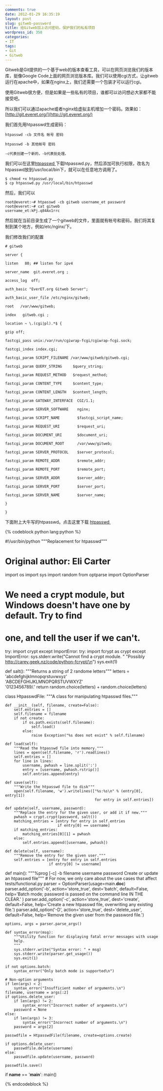 ```yaml
---
comments: true
date: 2012-01-29 16:35:19
layout: post
slug: gitweb-password
title: 给Gitweb加上访问密码，保护我们的私有项目
wordpress_id: 358
categories:
- IT
tags:
- Git
- Gitweb
---
```


Gitweb是Git提供的一个基于web的版本查看工具，可以在网页浏览我们的版本库，挺像Google Code上面的网页浏览版本库。我们可以使用cgi方式，让gitweb运行在apache中，如果在nginx上，我们还需要一个包装才可以运行cgi。

使用Gitweb很方便，但是如果是一些私有的项目，谁都可以访问想必大家都不能接受吧。

所以我们可以通过apache或者nginx给虚拟主机增加一个密码。效果如：[http://git.everet.org/](http://git.everet.org/)

我们首先用htpasswd生成密码：

```
htpasswd -cb 文件名 帐号 密码

htpasswd -b 其他帐号 密码

-c代表创建一个新的，-b代表批处理。
```

<!-- more -->

我们可以在这里[htpasswd ](http://everet.org/wp-content/uploads/2012/01/htpasswd.rar)下载htpasswd.py，然后添加可执行权限，改名为htpasswd放到/usr/local/bin下，就可以在任意地方调用了。


``` console
$ chmod +x htpasswd.py
$ cp htpasswd.py /usr/local/bin/htpasswd
```

然后，我们可以

``` console
root@everet:~# htpasswd -cb gitweb username_et password
root@everet:~# cat gitweb
username_et:kPj.q84Ax1rrc
```

然后就在当前目录生成了一个gitweb的文件，里面就有帐号和密码，我们将其复制到某个地方，例如/etc/nginx/下。

我们修改我们的配置

``` nginx
# gitweb

server {

listen   80; ## listen for ipv4

server_name  git.everet.org ;

access_log  off;

auth_basic "EverET.org Gitweb Server";

auth_basic_user_file /etc/nginx/gitweb;

root   /var/www/gitweb;

index   gitweb.cgi ;

location ~ \.(cgi|pl).*$ {

gzip off;

fastcgi_pass unix:/var/run/cgiwrap-fcgi/cgiwrap-fcgi.sock;

fastcgi_index index.cgi;

fastcgi_param SCRIPT_FILENAME /var/www/gitweb/gitweb.cgi;

fastcgi_param QUERY_STRING     $query_string;

fastcgi_param REQUEST_METHOD   $request_method;

fastcgi_param CONTENT_TYPE     $content_type;

fastcgi_param CONTENT_LENGTH   $content_length;

fastcgi_param GATEWAY_INTERFACE  CGI/1.1;

fastcgi_param SERVER_SOFTWARE    nginx;

fastcgi_param SCRIPT_NAME        $fastcgi_script_name;

fastcgi_param REQUEST_URI        $request_uri;

fastcgi_param DOCUMENT_URI       $document_uri;

fastcgi_param DOCUMENT_ROOT      /var/www/gitweb;

fastcgi_param SERVER_PROTOCOL    $server_protocol;

fastcgi_param REMOTE_ADDR        $remote_addr;

fastcgi_param REMOTE_PORT        $remote_port;

fastcgi_param SERVER_ADDR        $server_addr;

fastcgi_param SERVER_PORT        $server_port;

fastcgi_param SERVER_NAME        $server_name;

}

}
```

下面附上大牛写的htpasswd。点击这里下载 [htpasswd ](http://everet.org/wp-content/uploads/2012/01/htpasswd.rar)


{% codeblock python lang:python %}

#!/usr/bin/python
"""Replacement for htpasswd"""
# Original author: Eli Carter

import os
import sys
import random
from optparse import OptionParser

# We need a crypt module, but Windows doesn't have one by default.  Try to find
# one, and tell the user if we can't.
try:
    import crypt
except ImportError:
    try:
        import fcrypt as crypt
    except ImportError:
        sys.stderr.write("Cannot find a crypt module.  "
                         "Possibly http://carey.geek.nz/code/python-fcrypt/\n")
        sys.exit(1)

def salt():
    """Returns a string of 2 randome letters"""
    letters = 'abcdefghijklmnopqrstuvwxyz' \
              'ABCDEFGHIJKLMNOPQRSTUVWXYZ' \
              '0123456789/.'
    return random.choice(letters) + random.choice(letters)

class HtpasswdFile:
    """A class for manipulating htpasswd files."""

    def __init__(self, filename, create=False):
        self.entries = []
        self.filename = filename
        if not create:
            if os.path.exists(self.filename):
                self.load()
            else:
                raise Exception("%s does not exist" % self.filename)

    def load(self):
        """Read the htpasswd file into memory."""
        lines = open(self.filename, 'r').readlines()
        self.entries = []
        for line in lines:
            username, pwhash = line.split(':')
            entry = [username, pwhash.rstrip()]
            self.entries.append(entry)

    def save(self):
        """Write the htpasswd file to disk"""
        open(self.filename, 'w').writelines(["%s:%s\n" % (entry[0], entry[1])
                                             for entry in self.entries])

    def update(self, username, password):
        """Replace the entry for the given user, or add it if new."""
        pwhash = crypt.crypt(password, salt())
        matching_entries = [entry for entry in self.entries
                            if entry[0] == username]
        if matching_entries:
            matching_entries[0][1] = pwhash
        else:
            self.entries.append([username, pwhash])

    def delete(self, username):
        """Remove the entry for the given user."""
        self.entries = [entry for entry in self.entries
                        if entry[0] != username]

def main():
    """%prog [-c] -b filename username password
    Create or update an htpasswd file"""
    # For now, we only care about the use cases that affect tests/functional.py
    parser = OptionParser(usage=main.__doc__)
    parser.add_option('-b', action='store_true', dest='batch', default=False,
        help='Batch mode; password is passed on the command line IN THE CLEAR.'
        )
    parser.add_option('-c', action='store_true', dest='create', default=False,
        help='Create a new htpasswd file, overwriting any existing file.')
    parser.add_option('-D', action='store_true', dest='delete_user',
        default=False, help='Remove the given user from the password file.')

    options, args = parser.parse_args()

    def syntax_error(msg):
        """Utility function for displaying fatal error messages with usage
        help.
        """
        sys.stderr.write("Syntax error: " + msg)
        sys.stderr.write(parser.get_usage())
        sys.exit(1)

    if not options.batch:
        syntax_error("Only batch mode is supported\n")

    # Non-option arguments
    if len(args) < 2:
        syntax_error("Insufficient number of arguments.\n")
    filename, username = args[:2]
    if options.delete_user:
        if len(args) != 2:
            syntax_error("Incorrect number of arguments.\n")
        password = None
    else:
        if len(args) != 3:
            syntax_error("Incorrect number of arguments.\n")
        password = args[2]

    passwdfile = HtpasswdFile(filename, create=options.create)

    if options.delete_user:
        passwdfile.delete(username)
    else:
        passwdfile.update(username, password)

    passwdfile.save()

if __name__ == '__main__':
    main()


{% endcodeblock %}

